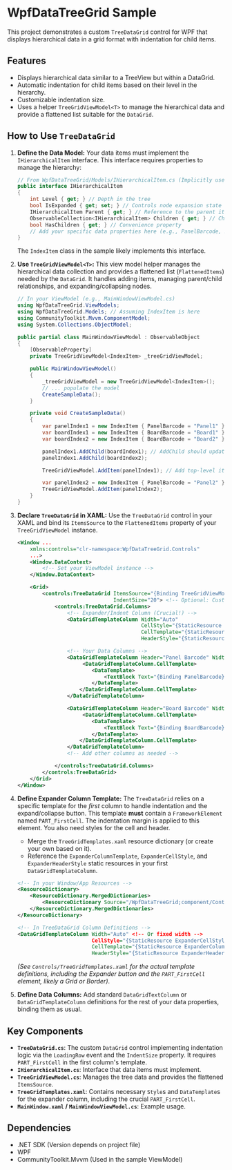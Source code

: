 # WpfDataTreeGrid Sample

This project demonstrates a custom `TreeDataGrid` control for WPF that displays hierarchical data in a grid format with indentation for child items.

## Features

*   Displays hierarchical data similar to a TreeView but within a DataGrid.
*   Automatic indentation for child items based on their level in the hierarchy.
*   Customizable indentation size.
*   Uses a helper `TreeGridViewModel<T>` to manage the hierarchical data and provide a flattened list suitable for the `DataGrid`.

## How to Use `TreeDataGrid`

1.  **Define the Data Model:**
    Your data items must implement the `IHierarchicalItem` interface. This interface requires properties to manage the hierarchy:
    ```csharp
    // From WpfDataTreeGrid/Models/IHierarchicalItem.cs (Implicitly used)
    public interface IHierarchicalItem
    {
        int Level { get; } // Depth in the tree
        bool IsExpanded { get; set; } // Controls node expansion state
        IHierarchicalItem Parent { get; } // Reference to the parent item
        ObservableCollection<IHierarchicalItem> Children { get; } // Child items
        bool HasChildren { get; } // Convenience property
        // Add your specific data properties here (e.g., PanelBarcode, BoardBarcode)
    }
    ```
    The `IndexItem` class in the sample likely implements this interface.

2.  **Use `TreeGridViewModel<T>`:**
    This view model helper manages the hierarchical data collection and provides a flattened list (`FlattenedItems`) needed by the `DataGrid`. It handles adding items, managing parent/child relationships, and expanding/collapsing nodes.

    ```csharp
    // In your ViewModel (e.g., MainWindowViewModel.cs)
    using WpfDataTreeGrid.ViewModels;
    using WpfDataTreeGrid.Models; // Assuming IndexItem is here
    using CommunityToolkit.Mvvm.ComponentModel;
    using System.Collections.ObjectModel;

    public partial class MainWindowViewModel : ObservableObject
    {
        [ObservableProperty]
        private TreeGridViewModel<IndexItem> _treeGridViewModel;

        public MainWindowViewModel()
        {
            _treeGridViewModel = new TreeGridViewModel<IndexItem>();
            // ... populate the model
            CreateSampleData();
        }

        private void CreateSampleData()
        {
            var panelIndex1 = new IndexItem { PanelBarcode = "Panel1" };
            var boardIndex1 = new IndexItem { BoardBarcode = "Board1" };
            var boardIndex2 = new IndexItem { BoardBarcode = "Board2" };

            panelIndex1.AddChild(boardIndex1); // AddChild should update Level and Parent internally
            panelIndex1.AddChild(boardIndex2);

            TreeGridViewModel.AddItem(panelIndex1); // Add top-level item

            var panelIndex2 = new IndexItem { PanelBarcode = "Panel2" };
            TreeGridViewModel.AddItem(panelIndex2);
        }
    }
    ```

3.  **Declare `TreeDataGrid` in XAML:**
    Use the `TreeDataGrid` control in your XAML and bind its `ItemsSource` to the `FlattenedItems` property of your `TreeGridViewModel` instance.

    ```xml
    <Window ...
        xmlns:controls="clr-namespace:WpfDataTreeGrid.Controls"
        ...>
        <Window.DataContext>
            <!-- Set your ViewModel instance -->
        </Window.DataContext>

        <Grid>
            <controls:TreeDataGrid ItemsSource="{Binding TreeGridViewModel.FlattenedItems}"
                                   IndentSize="20"> <!-- Optional: Customize indent size -->
                <controls:TreeDataGrid.Columns>
                    <!-- Expander/Indent Column (Crucial!) -->
                    <DataGridTemplateColumn Width="Auto"
                                            CellStyle="{StaticResource ExpanderCellStyle}"
                                            CellTemplate="{StaticResource ExpanderColumnTemplate}"
                                            HeaderStyle="{StaticResource ExpanderHeaderStyle}" />

                    <!-- Your Data Columns -->
                    <DataGridTemplateColumn Header="Panel Barcode" Width="*" IsReadOnly="True">
                         <DataGridTemplateColumn.CellTemplate>
                            <DataTemplate>
                                <TextBlock Text="{Binding PanelBarcode}" VerticalAlignment="Center" HorizontalAlignment="Center"/>
                            </DataTemplate>
                        </DataGridTemplateColumn.CellTemplate>
                    </DataGridTemplateColumn>

                    <DataGridTemplateColumn Header="Board Barcode" Width="*" IsReadOnly="True">
                         <DataGridTemplateColumn.CellTemplate>
                            <DataTemplate>
                                <TextBlock Text="{Binding BoardBarcode}" VerticalAlignment="Center" HorizontalAlignment="Center"/>
                            </DataTemplate>
                        </DataGridTemplateColumn.CellTemplate>
                    </DataGridTemplateColumn>
                    <!-- Add other columns as needed -->

                </controls:TreeDataGrid.Columns>
            </controls:TreeDataGrid>
        </Grid>
    </Window>
    ```

4.  **Define Expander Column Template:**
    The `TreeDataGrid` relies on a specific template for the *first* column to handle indentation and the expand/collapse button. This template **must** contain a `FrameworkElement` named `PART_FirstCell`. The indentation margin is applied to this element. You also need styles for the cell and header.

    *   Merge the `TreeGridTemplates.xaml` resource dictionary (or create your own based on it).
    *   Reference the `ExpanderColumnTemplate`, `ExpanderCellStyle`, and `ExpanderHeaderStyle` static resources in your first `DataGridTemplateColumn`.

    ```xml
    <!-- In your Window/App Resources -->
    <ResourceDictionary>
        <ResourceDictionary.MergedDictionaries>
            <ResourceDictionary Source="/WpfDataTreeGrid;component/Controls/TreeGridTemplates.xaml"/>
        </ResourceDictionary.MergedDictionaries>
    </ResourceDictionary>

    <!-- In TreeDataGrid Column Definitions -->
    <DataGridTemplateColumn Width="Auto" <!-- Or fixed width -->
                            CellStyle="{StaticResource ExpanderCellStyle}"
                            CellTemplate="{StaticResource ExpanderColumnTemplate}"
                            HeaderStyle="{StaticResource ExpanderHeaderStyle}" />
    ```
    *(See `Controls/TreeGridTemplates.xaml` for the actual template definitions, including the Expander button and the `PART_FirstCell` element, likely a Grid or Border)*.

5.  **Define Data Columns:**
    Add standard `DataGridTextColumn` or `DataGridTemplateColumn` definitions for the rest of your data properties, binding them as usual.

## Key Components

*   **`TreeDataGrid.cs`**: The custom `DataGrid` control implementing indentation logic via the `LoadingRow` event and the `IndentSize` property. It requires `PART_FirstCell` in the first column's template.
*   **`IHierarchicalItem.cs`**: Interface that data items must implement.
*   **`TreeGridViewModel.cs`**: Manages the tree data and provides the flattened `ItemsSource`.
*   **`TreeGridTemplates.xaml`**: Contains necessary `Style`s and `DataTemplate`s for the expander column, including the crucial `PART_FirstCell`.
*   **`MainWindow.xaml` / `MainWindowViewModel.cs`**: Example usage.

## Dependencies

*   .NET SDK (Version depends on project file)
*   WPF
*   CommunityToolkit.Mvvm (Used in the sample ViewModel) 